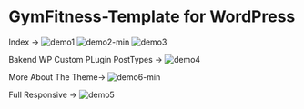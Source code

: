 # GymFitness-Template for WordPress
Index ->
![demo1](https://github.com/DrKoop/GymFitness-Template/assets/95058605/34df67a5-f32d-4375-a642-eafd69670a32)
![demo2-min](https://github.com/DrKoop/GymFitness-Template/assets/95058605/da81d7f1-086c-4478-bfa0-aa2244b653df)
![demo3](https://github.com/DrKoop/GymFitness-Template/assets/95058605/6875ba4a-9e72-4480-99aa-4357981a99ca)

Bakend WP Custom PLugin PostTypes ->
![demo4](https://github.com/DrKoop/GymFitness-Template/assets/95058605/bc7bc739-d4fd-4ebc-b6d4-82acaae972c6)


More About The Theme->
![demo6-min](https://github.com/DrKoop/GymFitness-Template/assets/95058605/180a405d-1340-42f4-aa29-ffb2ae19f6e6)



Full Responsive ->
![demo5](https://github.com/DrKoop/GymFitness-Template/assets/95058605/1672cd5f-5e55-418b-b637-cd4a0a1dbe04)
